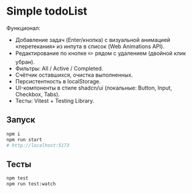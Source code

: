 
# Simple todoList

Функционал:
- Добавление задач (Enter/кнопка) c визуальной анимацией «перетекания» из инпута в список (Web Animations API).
- Редактирование по кнопке ✏️ рядом с удалением (двойной клик убран).
- Фильтры: All / Active / Completed.
- Счётчик оставшихся, очистка выполненных.
- Персистентность в localStorage.
- UI-компоненты в стиле shadcn/ui (локальные: Button, Input, Checkbox, Tabs).
- Тесты: Vitest + Testing Library.

## Запуск
```bash
npm i
npm run start
# http://localhost:5173
```

## Тесты
```bash
npm test
npm run test:watch
```
